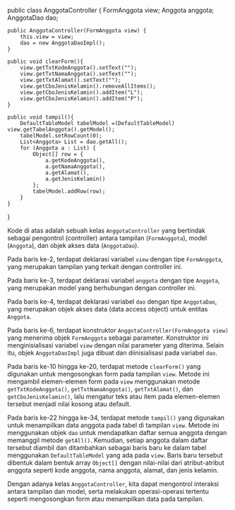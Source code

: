 public class AnggotaController {
    FormAnggota view;
    Anggota anggota;
    AnggotaDao dao;
    
    public AnggotaController(FormAnggota view) {
        this.view = view;
        dao = new AnggotaDaoImpl();  
    }
    
    public void clearForm(){
        view.getTxtKodeAnggota().setText("");
        view.getTxtNamaAnggota().setText("");
        view.getTxtAlamat().setText("");
        view.getCboJenisKelamin().removeAllItems();
        view.getCboJenisKelamin().addItem("L");
        view.getCboJenisKelamin().addItem("P");
    }
    
    public void tampil(){
        DefaultTableModel tabelModel =(DefaultTableModel) view.getTabelAnggota().getModel();
        tabelModel.setRowCount(0);
        List<Anggota> List = dao.getAll();
        for (Anggota a : List) {
            Object[] row = {
                a.getKodeAnggota(),
                a.getNamaAnggota(),
                a.getAlamat(),
                a.getJenisKelamin()
            };
            tabelModel.addRow(row);
        }
    }
}

Kode di atas adalah sebuah kelas `AnggotaController` yang bertindak sebagai pengontrol (controller) antara tampilan (`FormAnggota`), model (`Anggota`), dan objek akses data (`AnggotaDao`). 

Pada baris ke-2, terdapat deklarasi variabel `view` dengan tipe `FormAnggota`, yang merupakan tampilan yang terkait dengan controller ini.
 
Pada baris ke-3, terdapat deklarasi variabel `anggota` dengan tipe `Anggota`, yang merupakan model yang berhubungan dengan controller ini.

Pada baris ke-4, terdapat deklarasi variabel `dao` dengan tipe `AnggotaDao`, yang merupakan objek akses data (data access object) untuk entitas `Anggota`.

Pada baris ke-6, terdapat konstruktor `AnggotaController(FormAnggota view)` yang menerima objek `FormAnggota` sebagai parameter. Konstruktor ini menginisialisasi variabel `view` dengan nilai parameter yang diterima. Selain itu, objek `AnggotaDaoImpl` juga dibuat dan diinisialisasi pada variabel `dao`.

Pada baris ke-10 hingga ke-20, terdapat metode `clearForm()` yang digunakan untuk mengosongkan form pada tampilan `view`. Metode ini mengambil elemen-elemen form pada `view` menggunakan metode `getTxtKodeAnggota()`, `getTxtNamaAnggota()`, `getTxtAlamat()`, dan `getCboJenisKelamin()`, lalu mengatur teks atau item pada elemen-elemen tersebut menjadi nilai kosong atau default.

Pada baris ke-22 hingga ke-34, terdapat metode `tampil()` yang digunakan untuk menampilkan data anggota pada tabel di tampilan `view`. Metode ini menggunakan objek `dao` untuk mendapatkan daftar semua anggota dengan memanggil metode `getAll()`. Kemudian, setiap anggota dalam daftar tersebut diambil dan ditambahkan sebagai baris baru ke dalam tabel menggunakan `DefaultTableModel` yang ada pada `view`. Baris baru tersebut dibentuk dalam bentuk array `Object[]` dengan nilai-nilai dari atribut-atribut anggota seperti kode anggota, nama anggota, alamat, dan jenis kelamin.

Dengan adanya kelas `AnggotaController`, kita dapat mengontrol interaksi antara tampilan dan model, serta melakukan operasi-operasi tertentu seperti mengosongkan form atau menampilkan data pada tampilan.

